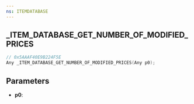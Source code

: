 ```yaml
---
ns: ITEMDATABASE
---
```

## _ITEM_DATABASE_GET_NUMBER_OF_MODIFIED_PRICES

```c
// 0x5AAAF40E9B224F5E
Any _ITEM_DATABASE_GET_NUMBER_OF_MODIFIED_PRICES(Any p0);
```

## Parameters
* **p0**:
